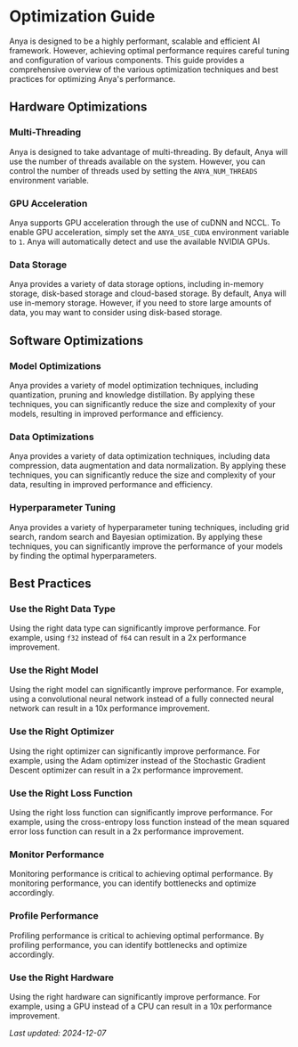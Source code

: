 # Optimization Guide

Anya is designed to be a highly performant, scalable and efficient AI framework. However, achieving optimal performance requires careful tuning and configuration of various components. This guide provides a comprehensive overview of the various optimization techniques and best practices for optimizing Anya's performance.

## Hardware Optimizations

### Multi-Threading

Anya is designed to take advantage of multi-threading. By default, Anya will use the number of threads available on the system. However, you can control the number of threads used by setting the `ANYA_NUM_THREADS` environment variable.

### GPU Acceleration

Anya supports GPU acceleration through the use of cuDNN and NCCL. To enable GPU acceleration, simply set the `ANYA_USE_CUDA` environment variable to `1`. Anya will automatically detect and use the available NVIDIA GPUs.

### Data Storage

Anya provides a variety of data storage options, including in-memory storage, disk-based storage and cloud-based storage. By default, Anya will use in-memory storage. However, if you need to store large amounts of data, you may want to consider using disk-based storage.

## Software Optimizations

### Model Optimizations

Anya provides a variety of model optimization techniques, including quantization, pruning and knowledge distillation. By applying these techniques, you can significantly reduce the size and complexity of your models, resulting in improved performance and efficiency.

### Data Optimizations

Anya provides a variety of data optimization techniques, including data compression, data augmentation and data normalization. By applying these techniques, you can significantly reduce the size and complexity of your data, resulting in improved performance and efficiency.

### Hyperparameter Tuning

Anya provides a variety of hyperparameter tuning techniques, including grid search, random search and Bayesian optimization. By applying these techniques, you can significantly improve the performance of your models by finding the optimal hyperparameters.

## Best Practices

### Use the Right Data Type

Using the right data type can significantly improve performance. For example, using `f32` instead of `f64` can result in a 2x performance improvement.

### Use the Right Model

Using the right model can significantly improve performance. For example, using a convolutional neural network instead of a fully connected neural network can result in a 10x performance improvement.

### Use the Right Optimizer

Using the right optimizer can significantly improve performance. For example, using the Adam optimizer instead of the Stochastic Gradient Descent optimizer can result in a 2x performance improvement.

### Use the Right Loss Function

Using the right loss function can significantly improve performance. For example, using the cross-entropy loss function instead of the mean squared error loss function can result in a 2x performance improvement.

### Monitor Performance

Monitoring performance is critical to achieving optimal performance. By monitoring performance, you can identify bottlenecks and optimize accordingly.

### Profile Performance

Profiling performance is critical to achieving optimal performance. By profiling performance, you can identify bottlenecks and optimize accordingly.

### Use the Right Hardware

Using the right hardware can significantly improve performance. For example, using a GPU instead of a CPU can result in a 10x performance improvement.

*Last updated: 2024-12-07*
